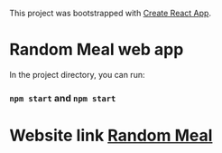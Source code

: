 This project was bootstrapped with [Create React App](https://github.com/facebook/create-react-app).

# Random Meal web app

In the project directory, you can run:

### `npm start` and `npm start` 

# Website link <a href="https://random-meal.netlify.app/">Random Meal</a>
